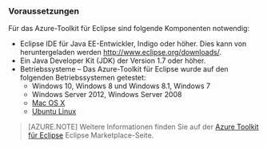 ### Voraussetzungen ###

Für das Azure-Toolkit für Eclipse sind folgende Komponenten notwendig:

* Eclipse IDE für Java EE-Entwickler, Indigo oder höher. Dies kann von heruntergeladen werden <http://www.eclipse.org/downloads/>.
* Ein Java Developer Kit (JDK) der Version 1.7 oder höher. 
* Betriebssysteme – Das Azure-Toolkit für Eclipse wurde auf den folgenden Betriebssystemen getestet:
    * Windows 10, Windows 8 und Windows 8.1, Windows 7
    * Windows Server 2012, Windows Server 2008
    * [Mac OS X](http://www.apple.com/osx)
    * [Ubuntu Linux](http://www.ubuntu.com)

>[AZURE.NOTE] Weitere Informationen finden Sie auf der [Azure Toolkit für Eclipse](http://marketplace.eclipse.org/content/azure-toolkit-eclipse) Eclipse Marketplace-Seite.

